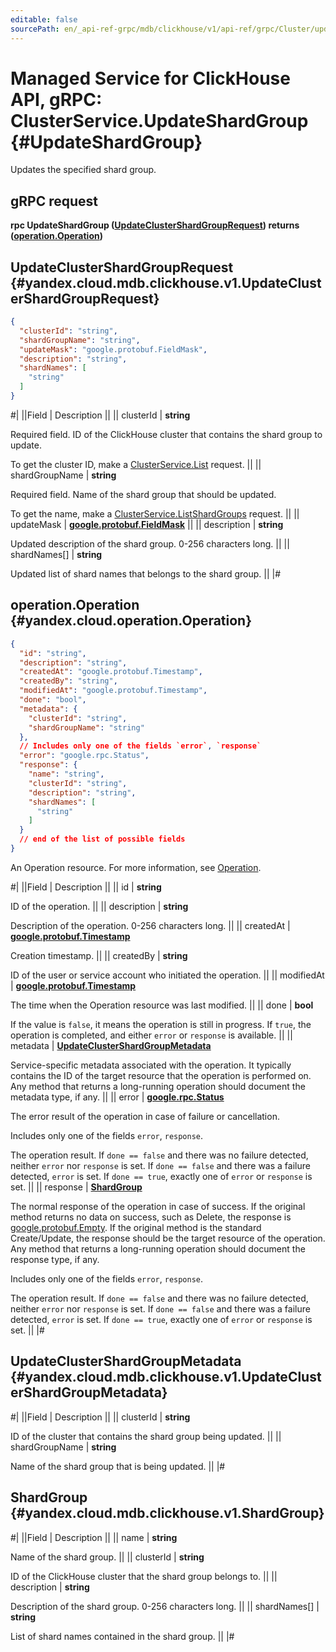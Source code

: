 ```yaml
---
editable: false
sourcePath: en/_api-ref-grpc/mdb/clickhouse/v1/api-ref/grpc/Cluster/updateShardGroup.md
---
```


# Managed Service for ClickHouse API, gRPC: ClusterService.UpdateShardGroup {#UpdateShardGroup}

Updates the specified shard group.

## gRPC request

**rpc UpdateShardGroup ([UpdateClusterShardGroupRequest](#yandex.cloud.mdb.clickhouse.v1.UpdateClusterShardGroupRequest)) returns ([operation.Operation](#yandex.cloud.operation.Operation))**

## UpdateClusterShardGroupRequest {#yandex.cloud.mdb.clickhouse.v1.UpdateClusterShardGroupRequest}

```json
{
  "clusterId": "string",
  "shardGroupName": "string",
  "updateMask": "google.protobuf.FieldMask",
  "description": "string",
  "shardNames": [
    "string"
  ]
}
```

#|
||Field | Description ||
|| clusterId | **string**

Required field. ID of the ClickHouse cluster that contains the shard group to update.

To get the cluster ID, make a [ClusterService.List](/docs/managed-clickhouse/api-ref/grpc/Cluster/list#List) request. ||
|| shardGroupName | **string**

Required field. Name of the shard group that should be updated.

To get the name, make a [ClusterService.ListShardGroups](/docs/managed-clickhouse/api-ref/grpc/Cluster/listShardGroups#ListShardGroups) request. ||
|| updateMask | **[google.protobuf.FieldMask](https://developers.google.com/protocol-buffers/docs/reference/csharp/class/google/protobuf/well-known-types/field-mask)** ||
|| description | **string**

Updated description of the shard group. 0-256 characters long. ||
|| shardNames[] | **string**

Updated list of shard names that belongs to the shard group. ||
|#

## operation.Operation {#yandex.cloud.operation.Operation}

```json
{
  "id": "string",
  "description": "string",
  "createdAt": "google.protobuf.Timestamp",
  "createdBy": "string",
  "modifiedAt": "google.protobuf.Timestamp",
  "done": "bool",
  "metadata": {
    "clusterId": "string",
    "shardGroupName": "string"
  },
  // Includes only one of the fields `error`, `response`
  "error": "google.rpc.Status",
  "response": {
    "name": "string",
    "clusterId": "string",
    "description": "string",
    "shardNames": [
      "string"
    ]
  }
  // end of the list of possible fields
}
```

An Operation resource. For more information, see [Operation](/docs/api-design-guide/concepts/operation).

#|
||Field | Description ||
|| id | **string**

ID of the operation. ||
|| description | **string**

Description of the operation. 0-256 characters long. ||
|| createdAt | **[google.protobuf.Timestamp](https://developers.google.com/protocol-buffers/docs/reference/google.protobuf#timestamp)**

Creation timestamp. ||
|| createdBy | **string**

ID of the user or service account who initiated the operation. ||
|| modifiedAt | **[google.protobuf.Timestamp](https://developers.google.com/protocol-buffers/docs/reference/google.protobuf#timestamp)**

The time when the Operation resource was last modified. ||
|| done | **bool**

If the value is `false`, it means the operation is still in progress.
If `true`, the operation is completed, and either `error` or `response` is available. ||
|| metadata | **[UpdateClusterShardGroupMetadata](#yandex.cloud.mdb.clickhouse.v1.UpdateClusterShardGroupMetadata)**

Service-specific metadata associated with the operation.
It typically contains the ID of the target resource that the operation is performed on.
Any method that returns a long-running operation should document the metadata type, if any. ||
|| error | **[google.rpc.Status](https://cloud.google.com/tasks/docs/reference/rpc/google.rpc#status)**

The error result of the operation in case of failure or cancellation.

Includes only one of the fields `error`, `response`.

The operation result.
If `done == false` and there was no failure detected, neither `error` nor `response` is set.
If `done == false` and there was a failure detected, `error` is set.
If `done == true`, exactly one of `error` or `response` is set. ||
|| response | **[ShardGroup](#yandex.cloud.mdb.clickhouse.v1.ShardGroup)**

The normal response of the operation in case of success.
If the original method returns no data on success, such as Delete,
the response is [google.protobuf.Empty](https://developers.google.com/protocol-buffers/docs/reference/google.protobuf#google.protobuf.Empty).
If the original method is the standard Create/Update,
the response should be the target resource of the operation.
Any method that returns a long-running operation should document the response type, if any.

Includes only one of the fields `error`, `response`.

The operation result.
If `done == false` and there was no failure detected, neither `error` nor `response` is set.
If `done == false` and there was a failure detected, `error` is set.
If `done == true`, exactly one of `error` or `response` is set. ||
|#

## UpdateClusterShardGroupMetadata {#yandex.cloud.mdb.clickhouse.v1.UpdateClusterShardGroupMetadata}

#|
||Field | Description ||
|| clusterId | **string**

ID of the cluster that contains the shard group being updated. ||
|| shardGroupName | **string**

Name of the shard group that is being updated. ||
|#

## ShardGroup {#yandex.cloud.mdb.clickhouse.v1.ShardGroup}

#|
||Field | Description ||
|| name | **string**

Name of the shard group. ||
|| clusterId | **string**

ID of the ClickHouse cluster that the shard group belongs to. ||
|| description | **string**

Description of the shard group. 0-256 characters long. ||
|| shardNames[] | **string**

List of shard names contained in the shard group. ||
|#